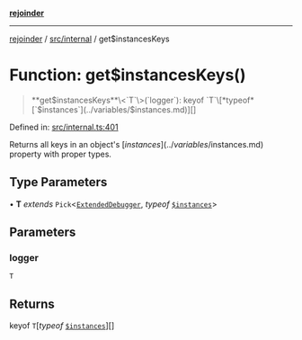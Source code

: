 [**rejoinder**](../../../README.md)

***

[rejoinder](../../../README.md) / [src/internal](../README.md) / get$instancesKeys

# Function: get$instancesKeys()

> **get$instancesKeys**\<`T`\>(`logger`): keyof `T`\[*typeof* [`$instances`](../variables/$instances.md)\][]

Defined in: [src/internal.ts:401](https://github.com/Xunnamius/rejoinder/blob/2861b5f2270204243d000318b047b574732b219c/src/internal.ts#L401)

Returns all keys in an object's [$instances](../variables/$instances.md) property with proper
types.

## Type Parameters

• **T** *extends* `Pick`\<[`ExtendedDebugger`](../../interfaces/ExtendedDebugger.md), *typeof* [`$instances`](../variables/$instances.md)\>

## Parameters

### logger

`T`

## Returns

keyof `T`\[*typeof* [`$instances`](../variables/$instances.md)\][]
